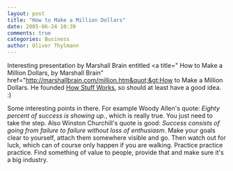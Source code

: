 ```yaml
---
layout: post
title: "How to Make a Million Dollars"
date: 2005-06-24 10:39
comments: true
categories: Business
author: Oliver Thylmann
---
```



Interesting presentation by Marshall Brain entitled &lt;a title=&quot; How to Make a Million Dollars, by Marshall Brain&quot; href=&quot;http://marshallbrain.com/million.htm&quot;&gt;How to Make a Million Dollars. He founded [How Stuff Works](http://www.howstuffworks.com/), so should at least have a good idea. :)

Some interesting points in there. For example Woody Allen's quote: *Eighty percent of success is showing up.*, which is really true. You just need to take the step. Also Winston Churchill's quote is good: *Success consists of going from failure to failure without loss of enthusiasm*. Make your goals clear to yourself, attach them somewhere visible and go. Then watch out for luck, which can of course only happen if you are walking. Practice practice practice. Find something of value to people, provide that and make sure it's a big industry.

